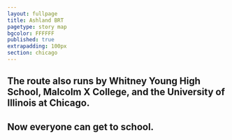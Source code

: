 ```yaml
---
layout: fullpage
title: Ashland BRT
pagetype: story map
bgcolor: FFFFFF
published: true
extrapadding: 100px
section: chicago
---
```


<div class="mapstage"></div>

## The route also runs by **Whitney Young High School**, **Malcolm X College**, and the **University of Illinois at Chicago**. 

## **Now everyone can get to school**.
